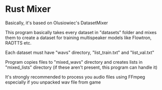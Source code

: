 # Rust Mixer
Basically, it's based on Olusiowiec's DatasetMixer

This program basically takes every dataset in "datasets" folder and mixes them to create a dataset for training multispeaker models like Flowtron, RADTTS etc.

Each dataset must have "wavs" directory, "list_train.txt" and "list_val.txt"

Program copies files to "mixed_wavs" directory and creates lists in "mixed_lists" directory (if these aren't present, this program can handle it) 

It's strongly recommended to process you audio files using FFmpeg especially if you unpacked wav file from game 
